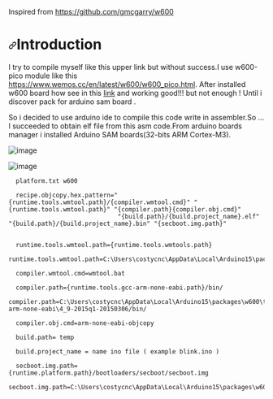 <p dir="auto">Inspired from <a href="https://github.com/gmcgarry/w600">https://github.com/gmcgarry/w600</a></p>

<h1 tabindex="-1" dir="auto"><a id="user-content-introduction" class="anchor" aria-hidden="true" href="#introduction"><svg class="octicon octicon-link" viewBox="0 0 16 16" version="1.1" width="16" height="16" aria-hidden="true"><path d="m7.775 3.275 1.25-1.25a3.5 3.5 0 1 1 4.95 4.95l-2.5 2.5a3.5 3.5 0 0 1-4.95 0 .751.751 0 0 1 .018-1.042.751.751 0 0 1 1.042-.018 1.998 1.998 0 0 0 2.83 0l2.5-2.5a2.002 2.002 0 0 0-2.83-2.83l-1.25 1.25a.751.751 0 0 1-1.042-.018.751.751 0 0 1-.018-1.042Zm-4.69 9.64a1.998 1.998 0 0 0 2.83 0l1.25-1.25a.751.751 0 0 1 1.042.018.751.751 0 0 1 .018 1.042l-1.25 1.25a3.5 3.5 0 1 1-4.95-4.95l2.5-2.5a3.5 3.5 0 0 1 4.95 0 .751.751 0 0 1-.018 1.042.751.751 0 0 1-1.042.018 1.998 1.998 0 0 0-2.83 0l-2.5 2.5a1.998 1.998 0 0 0 0 2.83Z"></path></svg></a>Introduction</h1>

<p dir="auto">I try to compile myself like this upper link but without success.I use w600-pico module like this <a href="https://www.wemos.cc/en/latest/w600/w600_pico.html">https://www.wemos.cc/en/latest/w600/w600_pico.html</a>. After installed w600 board how see in this <a href="https://github.com/costycnc/w600-pico-arduino/tree/main/how%20compile%20w600%20with%20python3%20and%20w600tool">link</a> and working good!!! but not enough ! Until i discover pack for arduino sam board .</p>

<p dir="auto">So i decided to use arduino ide to compile this code write in assembler.So ... I succeeded to obtain elf file from this asm code.From arduino boards manager i installed Arduino SAM boards(32-bits ARM Cortex-M3).</p>



![image](https://github.com/costycnc/w600-pico-costycnc-arm-cortex-m3-assembly/assets/3405110/b3e6dcde-d2b7-4ca1-acdc-7700f0dc8b46)


![image](https://github.com/costycnc/w600-pico-costycnc-arm-cortex-m3-assembly/assets/3405110/fd250395-aff3-46f4-9eb2-f2ee72a401ce)



      platform.txt w600

      recipe.objcopy.hex.pattern="{runtime.tools.wmtool.path}/{compiler.wmtool.cmd}" "{runtime.tools.wmtool.path}" "{compiler.path}{compiler.obj.cmd}" 
                                  "{build.path}/{build.project_name}.elf" "{build.path}/{build.project_name}.bin" "{secboot.img.path}"
      
       
      runtime.tools.wmtool.path={runtime.tools.wmtools.path}
      runtime.tools.wmtool.path=C:\Users\costycnc\AppData\Local\Arduino15\packages\w600\tools\wmtools\0.3.2
      
      compiler.wmtool.cmd=wmtool.bat
      
      compiler.path={runtime.tools.gcc-arm-none-eabi.path}/bin/
      compiler.path=C:\Users\costycnc\AppData\Local\Arduino15\packages\w600\tools\gcc-arm-none-eabi\4_9-2015q1-20150306/bin/
      
      compiler.obj.cmd=arm-none-eabi-objcopy
      
      build.path= temp
      
      build.project_name = name ino file ( example blink.ino )
      
      secboot.img.path={runtime.platform.path}/bootloaders/secboot/secboot.img
      secboot.img.path=C:\Users\costycnc\AppData\Local\Arduino15\packages\w600\hardware\w600\0.2.6/bootloaders/secboot/secboot.img
